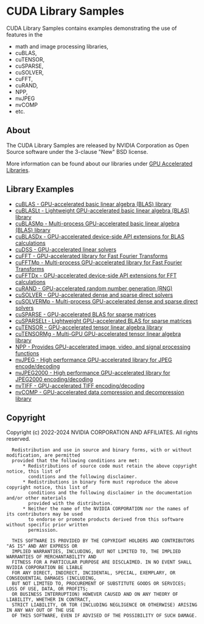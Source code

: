 # CUDA Library Samples

CUDA Library Samples contains examples demonstrating the use of
features in the
* math and image processing libraries,
* cuBLAS,
* cuTENSOR,
* cuSPARSE,
* cuSOLVER,
* cuFFT,
* cuRAND,
* NPP,
* nvJPEG
* nvCOMP
* etc.

## About

The CUDA Library Samples are released by NVIDIA Corporation as Open Source software under the
3-clause "New" BSD license.

More information can be found about our libraries under [GPU Accelerated Libraries](https://developer.nvidia.com/gpu-accelerated-libraries).

## Library Examples

* [cuBLAS - GPU-accelerated basic linear algebra (BLAS) library](cuBLAS/)
* [cuBLASLt - Lightweight GPU-accelerated basic linear algebra (BLAS) library](cuBLASLt/)
* [cuBLASMp - Multi-process GPU-accelerated basic linear algebra (BLAS) library](cuBLASMp/)
* [cuBLASDx - GPU-accelerated device-side API extensions for BLAS calculations](MathDx/cuBLASDx)
* [cuDSS - GPU-accelerated linear solvers](cuDSS/)
* [cuFFT - GPU-accelerated library for Fast Fourier Transforms](cuFFT/)
* [cuFFTMp - Multi-process GPU-accelerated library for Fast Fourier Transforms](cuFFTMp/)
* [cuFFTDx - GPU-accelerated device-side API extensions for FFT calculations](MathDx/cuFFTDx)
* [cuRAND - GPU-accelerated random number generation (RNG)](cuRAND/)
* [cuSOLVER - GPU-accelerated dense and sparse direct solvers](cuSOLVER/)
* [cuSOLVERMp - Multi-process GPU-accelerated dense and sparse direct solvers](cuSOLVERMp/)
* [cuSPARSE - GPU-accelerated BLAS for sparse matrices](cuSPARSE/)
* [cuSPARSELt - Lightweight GPU-accelerated BLAS for sparse matrices](cuSPARSELt/)
* [cuTENSOR - GPU-accelerated tensor linear algebra library](cuTENSOR/)
* [cuTENSORMg - Multi-GPU GPU-accelerated tensor linear algebra library](cuTENSORMg/)
* [NPP - Provides GPU-accelerated image, video, and signal processing functions](NPP/)
* [nvJPEG - High performance GPU-accelerated library for JPEG encode/decoding](nvJPEG/)
* [nvJPEG2000 - High performance GPU-accelerated library for JPEG2000 encoding/decoding](nvJPEG2000/)
* [nvTIFF - GPU-accelerated TIFF encoding/decoding](nvTIFF/)
* [nvCOMP - GPU-accelerated data compression and decompression library](nvCOMP/)

## Copyright

Copyright (c) 2022-2024 NVIDIA CORPORATION AND AFFILIATES.  All rights reserved.

```
  Redistribution and use in source and binary forms, with or without modification, are permitted
  provided that the following conditions are met:
      * Redistributions of source code must retain the above copyright notice, this list of
        conditions and the following disclaimer.
      * Redistributions in binary form must reproduce the above copyright notice, this list of
        conditions and the following disclaimer in the documentation and/or other materials
        provided with the distribution.
      * Neither the name of the NVIDIA CORPORATION nor the names of its contributors may be used
        to endorse or promote products derived from this software without specific prior written
        permission.

  THIS SOFTWARE IS PROVIDED BY THE COPYRIGHT HOLDERS AND CONTRIBUTORS "AS IS" AND ANY EXPRESS OR
  IMPLIED WARRANTIES, INCLUDING, BUT NOT LIMITED TO, THE IMPLIED WARRANTIES OF MERCHANTABILITY AND
  FITNESS FOR A PARTICULAR PURPOSE ARE DISCLAIMED. IN NO EVENT SHALL NVIDIA CORPORATION BE LIABLE
  FOR ANY DIRECT, INDIRECT, INCIDENTAL, SPECIAL, EXEMPLARY, OR CONSEQUENTIAL DAMAGES (INCLUDING,
  BUT NOT LIMITED TO, PROCUREMENT OF SUBSTITUTE GOODS OR SERVICES; LOSS OF USE, DATA, OR PROFITS;
  OR BUSINESS INTERRUPTION) HOWEVER CAUSED AND ON ANY THEORY OF LIABILITY, WHETHER IN CONTRACT,
  STRICT LIABILITY, OR TOR (INCLUDING NEGLIGENCE OR OTHERWISE) ARISING IN ANY WAY OUT OF THE USE
  OF THIS SOFTWARE, EVEN IF ADVISED OF THE POSSIBILITY OF SUCH DAMAGE.
```